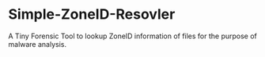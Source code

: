 # Simple-ZoneID-Resovler
A Tiny Forensic Tool to lookup ZoneID information of files for the purpose of malware analysis.
